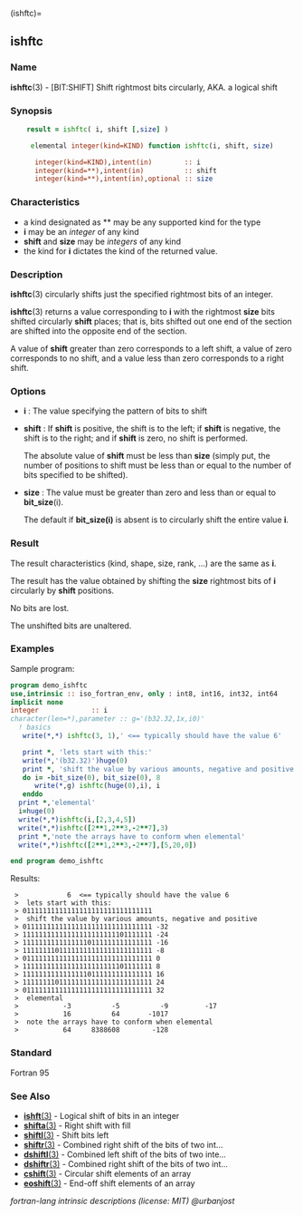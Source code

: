 (ishftc)=
## ishftc

### **Name**

**ishftc**(3) - \[BIT:SHIFT\] Shift rightmost bits circularly, AKA. a logical shift

### **Synopsis**

```fortran
    result = ishftc( i, shift [,size] )
```

```fortran
     elemental integer(kind=KIND) function ishftc(i, shift, size)

      integer(kind=KIND),intent(in)        :: i
      integer(kind=**),intent(in)          :: shift
      integer(kind=**),intent(in),optional :: size
```

### **Characteristics**

- a kind designated as \*\* may be any supported kind for the type
- **i** may be an _integer_ of any kind
- **shift** and **size** may be _integers_ of any kind
- the kind for **i** dictates the kind of the returned value.

### **Description**

**ishftc**(3) circularly shifts just the specified rightmost bits of
an integer.

**ishftc**(3) returns a value corresponding to **i** with the rightmost
**size** bits shifted circularly **shift** places; that is, bits
shifted out one end of the section are shifted into the opposite end
of the section.

A value of **shift** greater than zero corresponds to a left shift,
a value of zero corresponds to no shift, and a value less than zero
corresponds to a right shift.

### **Options**

- **i**
  : The value specifying the pattern of bits to shift

- **shift**
  : If **shift** is positive, the shift is to the left; if **shift**
  is negative, the shift is to the right; and if **shift** is zero,
  no shift is performed.

  The absolute value of **shift** must be less than **size** (simply
  put, the number of positions to shift must be less than or equal to
  the number of bits specified to be shifted).

- **size**
  : The value must be greater than zero and less than or equal to
  **bit_size**(i).

  The default if **bit_size(i)** is absent is to circularly shift the
  entire value **i**.

### **Result**

The result characteristics (kind, shape, size, rank, ...) are the
same as **i**.

The result has the value obtained by shifting the **size** rightmost
bits of **i** circularly by **shift** positions.

No bits are lost.

The unshifted bits are unaltered.

### **Examples**

Sample program:

```fortran
program demo_ishftc
use,intrinsic :: iso_fortran_env, only : int8, int16, int32, int64
implicit none
integer             :: i
character(len=*),parameter :: g='(b32.32,1x,i0)'
  ! basics
   write(*,*) ishftc(3, 1),' <== typically should have the value 6'

   print *, 'lets start with this:'
   write(*,'(b32.32)')huge(0)
   print *, 'shift the value by various amounts, negative and positive'
   do i= -bit_size(0), bit_size(0), 8
      write(*,g) ishftc(huge(0),i), i
   enddo
  print *,'elemental'
  i=huge(0)
  write(*,*)ishftc(i,[2,3,4,5])
  write(*,*)ishftc([2**1,2**3,-2**7],3)
  print *,'note the arrays have to conform when elemental'
  write(*,*)ishftc([2**1,2**3,-2**7],[5,20,0])

end program demo_ishftc
```

Results:

```text
 >            6  <== typically should have the value 6
 >  lets start with this:
 > 01111111111111111111111111111111
 >  shift the value by various amounts, negative and positive
 > 01111111111111111111111111111111 -32
 > 11111111111111111111111101111111 -24
 > 11111111111111110111111111111111 -16
 > 11111111011111111111111111111111 -8
 > 01111111111111111111111111111111 0
 > 11111111111111111111111101111111 8
 > 11111111111111110111111111111111 16
 > 11111111011111111111111111111111 24
 > 01111111111111111111111111111111 32
 >  elemental
 >           -3          -5          -9         -17
 >           16          64       -1017
 >  note the arrays have to conform when elemental
 >           64     8388608        -128
```

### **Standard**

Fortran 95

### **See Also**

- [**ishft**(3)](#ishft) - Logical shift of bits in an integer
- [**shifta**(3)](#shifta) - Right shift with fill
- [**shiftl**(3)](#shiftl) - Shift bits left
- [**shiftr**(3)](#shiftr) - Combined right shift of the bits of two int...
- [**dshiftl**(3)](#dshiftl) - Combined left shift of the bits of two inte...
- [**dshiftr**(3)](#dshiftr) - Combined right shift of the bits of two int...
- [**cshift**(3)](#cshift) - Circular shift elements of an array
- [**eoshift**(3)](#eoshift) - End-off shift elements of an array

_fortran-lang intrinsic descriptions (license: MIT) \@urbanjost_
